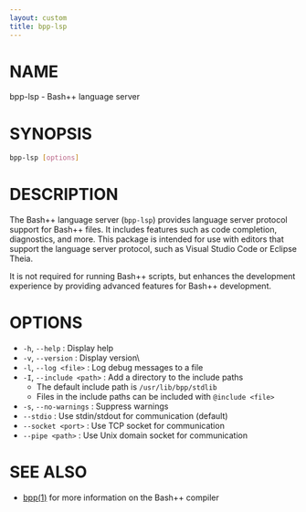 ```yaml
---
layout: custom
title: bpp-lsp
---
```

# NAME

bpp-lsp - Bash++ language server

# SYNOPSIS

```bash
bpp-lsp [options]
```

# DESCRIPTION

The Bash++ language server (`bpp-lsp`) provides language server protocol support for Bash++ files. It includes features such as code completion, diagnostics, and more. This package is intended for use with editors that support the language server protocol, such as Visual Studio Code or Eclipse Theia.

It is not required for running Bash++ scripts, but enhances the development experience by providing advanced features for Bash++ development.

# OPTIONS

- `-h`, `--help` : Display help
- `-v`, `--version` : Display version\
- `-l`, `--log <file>` : Log debug messages to a file 
- `-I`, `--include <path>` : Add a directory to the include paths
  - The default include path is `/usr/lib/bpp/stdlib`
  - Files in the include paths can be included with `@include <file>`
- `-s`, `--no-warnings` : Suppress warnings
- `--stdio` : Use stdin/stdout for communication (default)
- `--socket <port>` : Use TCP socket for communication
- `--pipe <path>` : Use Unix domain socket for communication

# SEE ALSO

 - [bpp(1)](compiler.md) for more information on the Bash++ compiler
